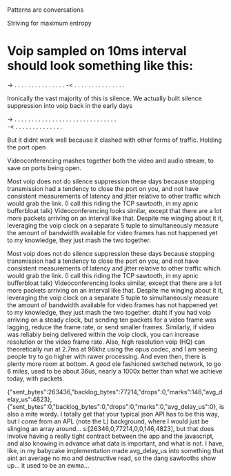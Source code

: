 #

Patterns are conversations

Striving for maximum entropy

# Voip sampled on 10ms interval should look something like this:

-> . . . . . . . . . . . . . . . 
-< . . . . . . . . . . . . . . .

Ironically the vast majority of this is silence. We actually built silence suppression into voip back in the early days

-> . . . . . . . . . . . . . . . 			   . . . . . . . . . . . . . . .			 
-<                              . . . . . . . . . . . . . . 

But it didnt work well because it clashed with other forms of traffic. Holding the port open


Videoconferencing mashes together both the video and audio stream, to save on ports being open. 

 Most voip does not do silence suppression these days because stopping transmission had a tendency to close the port on you, and not have consistent measurements of latency and jitter relative to other traffic which would grab the link. (I call this riding the TCP sawtooth, in my apnic bufferbloat talk)
Videoconferencing looks similar, except that there are a lot more packets arriving on an interval like that. Despite me winging about it it, leveraging the voip clock on a separate 5 tuple to simultaneously measure the amount of bandwidth available for video frames has not happened yet to my knowledge, they just mash the two together. 

Most voip does not do silence suppression these days because stopping transmission had a tendency to close the port on you, and not have consistent measurements of latency and jitter relative to other traffic which would grab the link. (I call this riding the TCP sawtooth, in my apnic bufferbloat talk)
Videoconferencing looks similar, except that there are a lot more packets arriving on an interval like that. Despite me winging about it it, leveraging the voip clock on a separate 5 tuple to simultaneously measure the amount of bandwidth available for video frames has not happened yet to my knowledge, they just mash the two together. 
dtaht
if you had voip arriving on a steady clock, but sending ten packets for a video frame was lagging, reduce the frame rate, or send smaller frames. Similarly, if video was reliabiy being delivered within the voip clock, you can increase resolution or the video frame rate.
Also, high resolution voip (HQ) can theoretically run at 2.7ms at 96khz using the opus codec, and I am seeing people try to go higher with rawer processing. And even then, there is plenty more room at bottom. A good ole fashioned switched network, to go 6 miles, used to be about 36us, nearly a 1000x better than what we achieve today, with packets. 

{"sent_bytes":263436,"backlog_bytes":77214,"drops":0,"marks":146,"avg_delay_us":4823},
{"sent_bytes":0,"backlog_bytes":0,"drops":0,"marks":0,"avg_delay_us":0},
is also a mite wordy. I totally get that your typical json API has to be this way, but I come from an APL (note the L) background, where I would just be slinging an array around... 
s:[26346,0,77214,0,0,146,4823], but that does involve having a really tight contract between the app and the javascript, and also knowing in advance what data is important, and what is not.
I have, like, in my babycake implementation made avg_delay_us into something that aint an average no mo and destructive read, so the dang sawtooths show up... it used to be an ewma...

  

